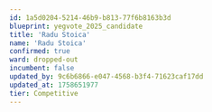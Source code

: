 ```yaml
---
id: 1a5d0204-5214-46b9-b813-77f6b8163b3d
blueprint: yegvote_2025_candidate
title: 'Radu Stoica'
name: 'Radu Stoica'
confirmed: true
ward: dropped-out
incumbent: false
updated_by: 9c6b6866-e047-4568-b3f4-71623caf17dd
updated_at: 1758651977
tier: Competitive
---
```


